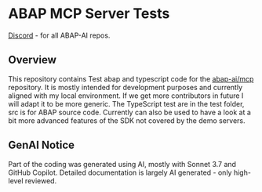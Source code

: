 # ABAP MCP Server Tests

[Discord](https://discord.gg/jf2FhnFvSn) - for all ABAP-AI repos.

## Overview

This repository contains Test abap and typescript code for the [abap-ai/mcp](https://github.com/abap-ai/mcp) repository. It is mostly intended for development purposes and currently aligned with my local environment. If we get more contributors in future I will adapt it to be more generic. The TypeScript test are in the test folder, src is for ABAP source code.
Currently can also be used to have a look at a bit more advanced features of the SDK not covered by the demo servers.

## GenAI Notice

Part of the coding was generated using AI, mostly with Sonnet 3.7 and GitHub Copilot. Detailed documentation is largely AI generated - only high-level reviewed.
